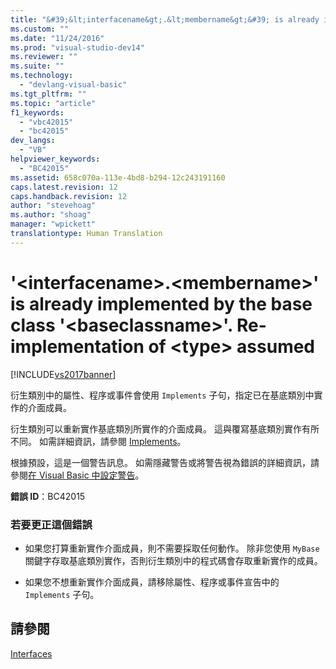 ```yaml
---
title: "&#39;&lt;interfacename&gt;.&lt;membername&gt;&#39; is already implemented by the base class &#39;&lt;baseclassname&gt;&#39;. Re-implementation of &lt;type&gt; assumed | Microsoft Docs"
ms.custom: ""
ms.date: "11/24/2016"
ms.prod: "visual-studio-dev14"
ms.reviewer: ""
ms.suite: ""
ms.technology: 
  - "devlang-visual-basic"
ms.tgt_pltfrm: ""
ms.topic: "article"
f1_keywords: 
  - "vbc42015"
  - "bc42015"
dev_langs: 
  - "VB"
helpviewer_keywords: 
  - "BC42015"
ms.assetid: 658c070a-113e-4bd8-b294-12c243191160
caps.latest.revision: 12
caps.handback.revision: 12
author: "stevehoag"
ms.author: "shoag"
manager: "wpickett"
translationtype: Human Translation
---
```

# &#39;&lt;interfacename&gt;.&lt;membername&gt;&#39; is already implemented by the base class &#39;&lt;baseclassname&gt;&#39;. Re-implementation of &lt;type&gt; assumed
[!INCLUDE[vs2017banner](../../../csharp/includes/vs2017banner.md)]

衍生類別中的屬性、程序或事件會使用 `Implements` 子句，指定已在基底類別中實作的介面成員。  
  
 衍生類別可以重新實作基底類別所實作的介面成員。  這與覆寫基底類別實作有所不同。  如需詳細資訊，請參閱 [Implements](../../../visual-basic/language-reference/statements/implements-clause.md)。  
  
 根據預設，這是一個警告訊息。  如需隱藏警告或將警告視為錯誤的詳細資訊，請參閱[在 Visual Basic 中設定警告](/visual-studio/ide/configuring-warnings-in-visual-basic)。  
  
 **錯誤 ID**：BC42015  
  
### 若要更正這個錯誤  
  
-   如果您打算重新實作介面成員，則不需要採取任何動作。  除非您使用 `MyBase` 關鍵字存取基底類別實作，否則衍生類別中的程式碼會存取重新實作的成員。  
  
-   如果您不想重新實作介面成員，請移除屬性、程序或事件宣告中的 `Implements` 子句。  
  
## 請參閱  
 [Interfaces](../../../visual-basic/programming-guide/language-features/interfaces/index.md)